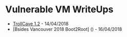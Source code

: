# Vulnerable VM WriteUps

* [TrollCave 1.2](https://github.com/ofasgard/VulnVMWriteUps/blob/master/TrollCave.md) - 14/04/2018
* [Bsides Vancouver 2018 Boot2Root] () - 16/04/2018
